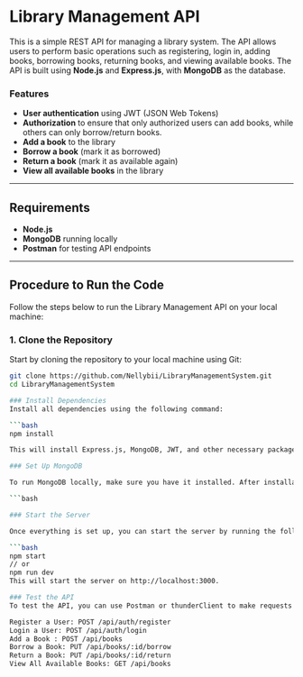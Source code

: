 # Library Management API

This is a simple REST API for managing a library system. The API allows users to perform basic operations such as registering, login in, adding books, borrowing books, returning books, and viewing available books. The API is built using **Node.js** and **Express.js**, with **MongoDB** as the database.

### Features

- **User authentication** using JWT (JSON Web Tokens)
- **Authorization** to ensure that only authorized users can add books, while others can only borrow/return books.
- **Add a book** to the library
- **Borrow a book** (mark it as borrowed)
- **Return a book** (mark it as available again)
- **View all available books** in the library

---

## Requirements

- **Node.js** 
- **MongoDB** running locally 
- **Postman** for testing API endpoints

---

## Procedure to Run the Code

Follow the steps below to run the Library Management API on your local machine:

### 1. Clone the Repository

Start by cloning the repository to your local machine using Git:

```bash
git clone https://github.com/Nellybii/LibraryManagementSystem.git 
cd LibraryManagementSystem

### Install Dependencies
Install all dependencies using the following command:

```bash
npm install

This will install Express.js, MongoDB, JWT, and other necessary packages required to run the API.

### Set Up MongoDB

To run MongoDB locally, make sure you have it installed. After installation, run MongoDB by using the following command in your terminal:

```bash

### Start the Server

Once everything is set up, you can start the server by running the following command:

```bash
npm start
// or 
npm run dev
This will start the server on http://localhost:3000.

### Test the API
To test the API, you can use Postman or thunderClient to make requests to the following endpoints:

Register a User: POST /api/auth/register
Login a User: POST /api/auth/login
Add a Book : POST /api/books
Borrow a Book: PUT /api/books/:id/borrow
Return a Book: PUT /api/books/:id/return
View All Available Books: GET /api/books
